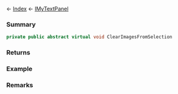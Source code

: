 ← [Index](Api-Index) ← [IMyTextPanel](Sandbox.ModAPI.Ingame.IMyTextPanel)

### Summary

```csharp
private public abstract virtual void ClearImagesFromSelection
```

### Returns

### Example

### Remarks

